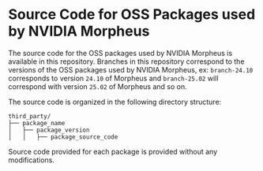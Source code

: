 <!--
SPDX-FileCopyrightText: Copyright (c) 2024, NVIDIA CORPORATION & AFFILIATES. All rights reserved.
SPDX-License-Identifier: Apache-2.0

Licensed under the Apache License, Version 2.0 (the "License");
you may not use this file except in compliance with the License.
You may obtain a copy of the License at

http://www.apache.org/licenses/LICENSE-2.0

Unless required by applicable law or agreed to in writing, software
distributed under the License is distributed on an "AS IS" BASIS,
WITHOUT WARRANTIES OR CONDITIONS OF ANY KIND, either express or implied.
See the License for the specific language governing permissions and
limitations under the License.
-->

# Source Code for OSS Packages used by NVIDIA Morpheus

The source code for the OSS packages used by NVIDIA Morpheus is available in this repository. Branches in this repository correspond to the versions of the OSS packages used by NVIDIA Morpheus, ex: `branch-24.10` corresponds to version `24.10` of Morpheus and `branch-25.02` will correspond with version `25.02` of Morpheus and so on.

The source code is organized in the following directory structure:
```
third_party/
├── package_name
│   ├── package_version
│   │   ├── package_source_code
```

Source code provided for each package is provided without any modifications.